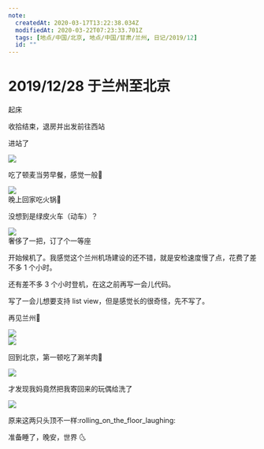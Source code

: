 ```yaml
---
note:
  createdAt: 2020-03-17T13:22:38.034Z
  modifiedAt: 2020-03-22T07:23:33.701Z
  tags: [地点/中国/北京, 地点/中国/甘肃/兰州, 日记/2019/12]
  id: ""
---
```


# 2019/12/28 于兰州至北京

<!-- @timer "date":"Sat Dec 28 2019 09:03:00 GMT+0800 (CST)" -->

起床

<!-- @timer "date":"Sat Dec 28 2019 09:35:34 GMT+0800 (CST)","duration":"33 minutes" -->

收拾结束，退房并出发前往西站

<!-- @timer "date":"Sat Dec 28 2019 10:12:32 GMT+0800 (CST)","duration":"37 minutes" -->

进站了

![](https://i.loli.net/2019/12/28/E3VOjNBeuULHsFf.jpg)

<!-- @timer "date":"Sat Dec 28 2019 10:44:46 GMT+0800 (CST)","duration":"32 minutes" -->

吃了顿麦当劳早餐，感觉一般:new_moon_with_face:

![](https://i.loli.net/2019/12/28/HC873G1uWhxKdeX.jpg)  
晚上回家吃火锅:full_moon_with_face:

<!-- @timer "date":"Sat Dec 28 2019 11:07:53 GMT+0800 (CST)","duration":"23 minutes" -->

没想到是绿皮火车（动车）？

![](https://i.loli.net/2019/12/28/VbDpnkG2ElfeTQB.jpg)  
奢侈了一把，订了个一等座

<!-- @timer "date":"Sat Dec 28 2019 13:05:36 GMT+0800 (CST)","duration":"about 2 hours" -->

开始候机了。我感觉这个兰州机场建设的还不错，就是安检速度慢了点，花费了差不多 1 个小时。

还有差不多 3 个小时登机，在这之前再写一会儿代码。

<!-- @timer "date":"Sat Dec 28 2019 13:53:44 GMT+0800 (CST)","duration":"about 1 hour" -->

写了一会儿想要支持 list view，但是感觉长的很奇怪，先不写了。

<!-- @timer "date":"Sat Dec 28 2019 16:00:02 GMT+0800 (CST)","duration":"about 2 hours" -->

再见兰州:wave:

![](https://i.loli.net/2019/12/28/EVKAnXGYSzmuNxo.jpg)  
![](https://i.loli.net/2019/12/28/ArX6lFn5Z7puqVh.jpg)

<!-- @timer "date":"Sat Dec 28 2019 20:00:21 GMT+0800 (CST)","duration":"about 4 hours" -->

回到北京，第一顿吃了涮羊肉:full_moon_with_face:

![](https://i.loli.net/2019/12/28/DzRWn8yao2mVlAC.jpg)

<!-- @timer "date":"Sat Dec 28 2019 22:54:24 GMT+0800 (CST)","duration":"about 3 hours" -->

才发现我妈竟然把我寄回来的玩偶给洗了

![](https://i.loli.net/2019/12/28/dh8aC6SQ9WDzLIp.jpg)

原来这两只头顶不一样:rolling_on_the_floor_laughing:

准备睡了，晚安，世界 :last_quarter_moon_with_face:
